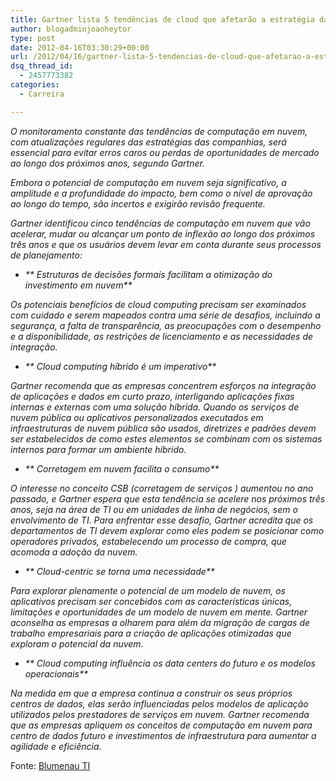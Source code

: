 ```yaml
---
title: Gartner lista 5 tendências de cloud que afetarão a estratégia das empresas até 2015
author: blogadminjoaoheytor
type: post
date: 2012-04-16T03:30:29+00:00
url: /2012/04/16/gartner-lista-5-tendencias-de-cloud-que-afetarao-a-estrategia-das-empresas-ate-2015/
dsq_thread_id:
  - 2457773382
categories:
  - Carreira

---
```

_O monitoramento constante das tendências de computação em nuvem, com atualizações regulares das estratégias das companhias, será essencial para evitar erros caros ou perdas de oportunidades de mercado ao longo dos próximos anos, segundo Gartner._

_Embora o potencial de computação em nuvem seja significativo, a amplitude e a profundidade do impacto, bem como o nível de aprovação ao longo do tempo, são incertos e exigirão revisão frequente._

_Gartner identificou cinco tendências de computação em nuvem que vão acelerar, mudar ou alcançar um ponto de inflexão ao longo dos próximos três anos e que os usuários devem levar em conta durante seus processos de planejamento:_

  * _** Estruturas de decisões formais facilitam a otimização do investimento em nuvem**_

_Os potenciais benefícios de cloud computing precisam ser examinados com cuidado e serem mapeados contra uma série de desafios, incluindo a segurança, a falta de transparência, as preocupações com o desempenho e a disponibilidade, as restrições de licenciamento e as necessidades de integração._

  * _** Cloud computing híbrido é um imperativo**_

_Gartner recomenda que as empresas concentrem esforços na integração de aplicações e dados em curto prazo, interligando aplicações fixas internas e externas com uma solução híbrida. Quando os serviços de nuvem pública ou aplicativos personalizados executados em infraestruturas de nuvem pública são usados, diretrizes e padrões devem ser estabelecidos de como estes elementos se combinam com os sistemas internos para formar um ambiente híbrido._

  * _** Corretagem em nuvem facilita o consumo**_

_O interesse no conceito CSB (corretagem de serviços ) aumentou no ano passado, e Gartner espera que esta tendência se acelere nos próximos três anos, seja na área de TI ou em unidades de linha de negócios, sem o envolvimento de TI. Para enfrentar esse desafio, Gartner acredita que os departamentos de TI devem explorar como eles podem se posicionar como operadores privados, estabelecendo um processo de compra, que acomoda a adoção da nuvem._

  * _** Cloud-centric se torna uma necessidade**_

_Para explorar plenamente o potencial de um modelo de nuvem, os aplicativos precisam ser concebidos com as características únicas, limitações e oportunidades de um modelo de nuvem em mente. Gartner aconselha as empresas a olharem para além da migração de cargas de trabalho empresariais para a criação de aplicações otimizadas que exploram o potencial da nuvem._

  * _** Cloud computing influência os data centers do futuro e os modelos operacionais**_

_Na medida em que a empresa continua a construir os seus próprios centros de dados, elas serão influenciadas pelos modelos de aplicação utilizados pelos prestadores de serviços em nuvem. Gartner recomenda que as empresas apliquem os conceitos de computação em nuvem para centro de dados futuro e investimentos de infraestrutura para aumentar a agilidade e eficiência._

Fonte: <a href="http://www.blumenauti.com.br/noticia/gartner-lista-5-tendencias-de-cloud-que-afetarao-a-estrategia-das-empresas-ate-2015?goback=%2Egde_962537_member_106953300" target="_blank">Blumenau TI</a>